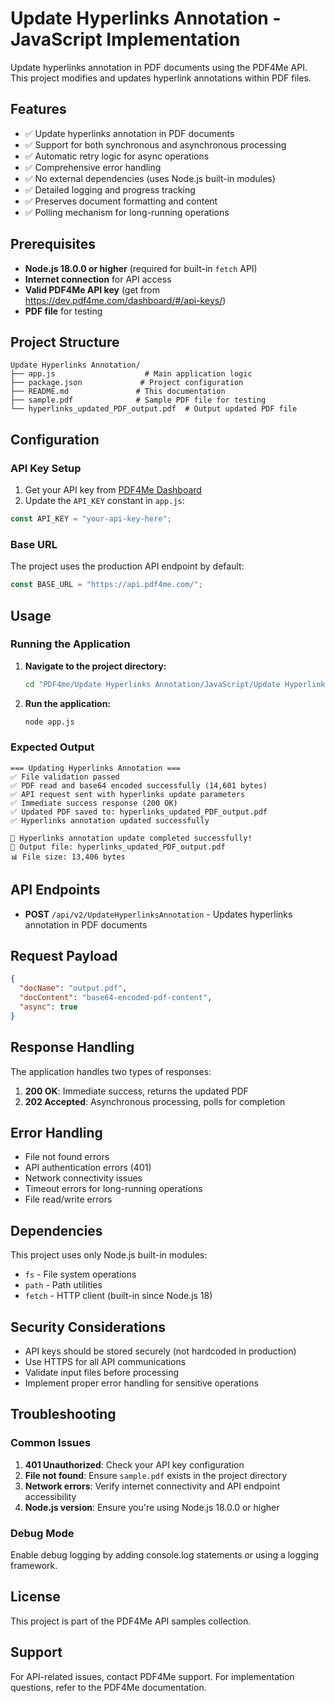 # Update Hyperlinks Annotation - JavaScript Implementation

Update hyperlinks annotation in PDF documents using the PDF4Me API. This project modifies and updates hyperlink annotations within PDF files.

## Features

- ✅ Update hyperlinks annotation in PDF documents
- ✅ Support for both synchronous and asynchronous processing
- ✅ Automatic retry logic for async operations
- ✅ Comprehensive error handling
- ✅ No external dependencies (uses Node.js built-in modules)
- ✅ Detailed logging and progress tracking
- ✅ Preserves document formatting and content
- ✅ Polling mechanism for long-running operations

## Prerequisites

- **Node.js 18.0.0 or higher** (required for built-in `fetch` API)
- **Internet connection** for API access
- **Valid PDF4Me API key** (get from https://dev.pdf4me.com/dashboard/#/api-keys/)
- **PDF file** for testing

## Project Structure

```
Update Hyperlinks Annotation/
├── app.js                    # Main application logic
├── package.json             # Project configuration
├── README.md               # This documentation
├── sample.pdf              # Sample PDF file for testing
└── hyperlinks_updated_PDF_output.pdf  # Output updated PDF file
```

## Configuration

### API Key Setup

1. Get your API key from [PDF4Me Dashboard](https://dev.pdf4me.com/dashboard/#/api-keys/)
2. Update the `API_KEY` constant in `app.js`:

```javascript
const API_KEY = "your-api-key-here";
```

### Base URL

The project uses the production API endpoint by default:
```javascript
const BASE_URL = "https://api.pdf4me.com/";
```

## Usage

### Running the Application

1. **Navigate to the project directory:**
   ```bash
   cd "PDF4me/Update Hyperlinks Annotation/JavaScript/Update Hyperlinks Annotation"
   ```

2. **Run the application:**
   ```bash
   node app.js
   ```

### Expected Output

```
=== Updating Hyperlinks Annotation ===
✅ File validation passed
✅ PDF read and base64 encoded successfully (14,601 bytes)
✅ API request sent with hyperlinks update parameters
✅ Immediate success response (200 OK)
✅ Updated PDF saved to: hyperlinks_updated_PDF_output.pdf
✅ Hyperlinks annotation updated successfully

🎉 Hyperlinks annotation update completed successfully!
📁 Output file: hyperlinks_updated_PDF_output.pdf
📊 File size: 13,406 bytes
```

## API Endpoints

- **POST** `/api/v2/UpdateHyperlinksAnnotation` - Updates hyperlinks annotation in PDF documents

## Request Payload

```json
{
  "docName": "output.pdf",
  "docContent": "base64-encoded-pdf-content",
  "async": true
}
```

## Response Handling

The application handles two types of responses:

1. **200 OK**: Immediate success, returns the updated PDF
2. **202 Accepted**: Asynchronous processing, polls for completion

## Error Handling

- File not found errors
- API authentication errors (401)
- Network connectivity issues
- Timeout errors for long-running operations
- File read/write errors

## Dependencies

This project uses only Node.js built-in modules:
- `fs` - File system operations
- `path` - Path utilities
- `fetch` - HTTP client (built-in since Node.js 18)

## Security Considerations

- API keys should be stored securely (not hardcoded in production)
- Use HTTPS for all API communications
- Validate input files before processing
- Implement proper error handling for sensitive operations

## Troubleshooting

### Common Issues

1. **401 Unauthorized**: Check your API key configuration
2. **File not found**: Ensure `sample.pdf` exists in the project directory
3. **Network errors**: Verify internet connectivity and API endpoint accessibility
4. **Node.js version**: Ensure you're using Node.js 18.0.0 or higher

### Debug Mode

Enable debug logging by adding console.log statements or using a logging framework.

## License

This project is part of the PDF4Me API samples collection.

## Support

For API-related issues, contact PDF4Me support.
For implementation questions, refer to the PDF4Me documentation. 